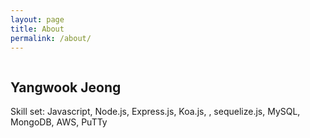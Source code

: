 ```yaml
---
layout: page
title: About
permalink: /about/
---
```


<img src="{{ site.baseurl }}/assets/profile-placeholder.jpg" title="" class="profile">

## Yangwook Jeong

Skill set: Javascript, Node.js, Express.js, Koa.js, , sequelize.js, MySQL, MongoDB, AWS, PuTTy
